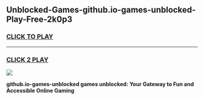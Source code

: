 
## Unblocked-Games-github.io-games-unblocked-Play-Free-2k0p3
<h3>
<a href="https://premium76.site?title=github.io-games-unblocked&ref=10A">CLICK TO PLAY</a></h3>
<hr>

<h3>
<a href="https://premium76.site?title=github.io-games-unblocked&ref=10A">CLICK 2 PLAY</a>
  
</h3>

<a href="https://premium76.site?title=github.io-games-unblocked&ref=10A"><img src="https://clearcache.store/games.png"></a>


**github.io-games-unblocked games unblocked: Your Gateway to Fun and Accessible Online Gaming**
